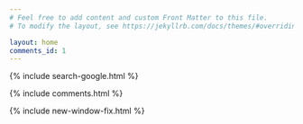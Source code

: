 ```yaml
---
# Feel free to add content and custom Front Matter to this file.
# To modify the layout, see https://jekyllrb.com/docs/themes/#overriding-theme-defaults

layout: home
comments_id: 1 
---
```

{% include search-google.html %}

{% include comments.html %}

{% include new-window-fix.html %}

